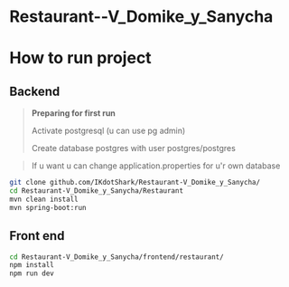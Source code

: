 # Restaurant--V_Domike_y_Sanycha

# How to run project
## Backend
> **Preparing for first run**
> 
> Activate postgresql (u can use pg admin)
>
> Create database postgres with user postgres/postgres

> If u want u can change application.properties for u'r own database


```bash
git clone github.com/IKdotShark/Restaurant-V_Domike_y_Sanycha/
cd Restaurant-V_Domike_y_Sanycha/Restaurant
mvn clean install
mvn spring-boot:run
```

## Front end
```bash
cd Restaurant-V_Domike_y_Sanycha/frontend/restaurant/
npm install
npm run dev
```
